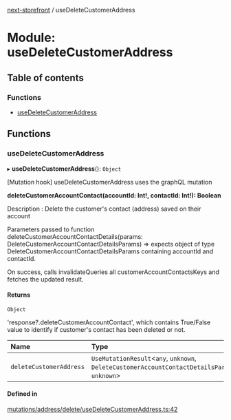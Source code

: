 [next-storefront](../README.md) / useDeleteCustomerAddress

# Module: useDeleteCustomerAddress

## Table of contents

### Functions

- [useDeleteCustomerAddress](useDeleteCustomerAddress.md#usedeletecustomeraddress)

## Functions

### useDeleteCustomerAddress

▸ **useDeleteCustomerAddress**(): `Object`

[Mutation hook] useDeleteCustomerAddress uses the graphQL mutation

<b>deleteCustomerAccountContact(accountId: Int!, contactId: Int!): Boolean</b>

Description : Delete the customer's contact (address) saved on their account

Parameters passed to function deleteCustomerAccountContactDetails(params: DeleteCustomerAccountContactDetailsParams) => expects object of type DeleteCustomerAccountContactDetailsParams containing accountId and contactId.

On success, calls invalidateQueries all customerAccountContactsKeys and fetches the updated result.

#### Returns

`Object`

'response?.deleteCustomerAccountContact', which contains True/False value to identify if customer's contact has been deleted or not.

| Name                    | Type                                                                                           |
| :---------------------- | :--------------------------------------------------------------------------------------------- |
| `deleteCustomerAddress` | `UseMutationResult`<`any`, `unknown`, `DeleteCustomerAccountContactDetailsParams`, `unknown`\> |

#### Defined in

[mutations/address/delete/useDeleteCustomerAddress.ts:42](https://github.com/KiboSoftware/nextjs-storefront/blob/474c22ea/hooks/mutations/address/delete/useDeleteCustomerAddress.ts#L42)

